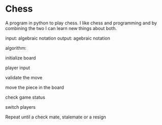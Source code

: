 # Chess

A program in python to play chess. I like chess and programming and by combining the two I can learn new things about both.

input: algebraic notation
output: agebraic notation

algorithm:

initialize board

player input

validate the move

move the piece in the board 

check game status

switch players

Repeat until a check mate, stalemate or a resign 
